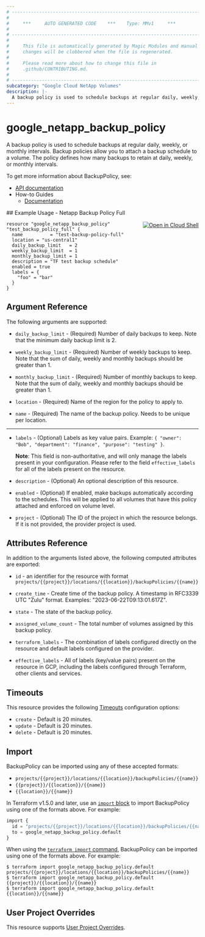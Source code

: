```yaml
---
# ----------------------------------------------------------------------------
#
#     ***     AUTO GENERATED CODE    ***    Type: MMv1     ***
#
# ----------------------------------------------------------------------------
#
#     This file is automatically generated by Magic Modules and manual
#     changes will be clobbered when the file is regenerated.
#
#     Please read more about how to change this file in
#     .github/CONTRIBUTING.md.
#
# ----------------------------------------------------------------------------
subcategory: "Google Cloud NetApp Volumes"
description: |-
  A backup policy is used to schedule backups at regular daily, weekly, or monthly intervals.
---
```


# google_netapp_backup_policy

A backup policy is used to schedule backups at regular daily, weekly, or monthly intervals.
Backup policies allow you to attach a backup schedule to a volume.
The policy defines how many backups to retain at daily, weekly, or monthly intervals.


To get more information about BackupPolicy, see:

* [API documentation](https://cloud.google.com/netapp/volumes/docs/reference/rest/v1/projects.locations.backupPolicies)
* How-to Guides
    * [Documentation](https://cloud.google.com/netapp/volumes/docs/protect-data/about-volume-backups#about_backup_policies)

<div class = "oics-button" style="float: right; margin: 0 0 -15px">
  <a href="https://console.cloud.google.com/cloudshell/open?cloudshell_git_repo=https%3A%2F%2Fgithub.com%2Fterraform-google-modules%2Fdocs-examples.git&cloudshell_image=gcr.io%2Fcloudshell-images%2Fcloudshell%3Alatest&cloudshell_print=.%2Fmotd&cloudshell_tutorial=.%2Ftutorial.md&cloudshell_working_dir=netapp_backup_policy_full&open_in_editor=main.tf" target="_blank">
    <img alt="Open in Cloud Shell" src="//gstatic.com/cloudssh/images/open-btn.svg" style="max-height: 44px; margin: 32px auto; max-width: 100%;">
  </a>
</div>
## Example Usage - Netapp Backup Policy Full


```hcl
resource "google_netapp_backup_policy" "test_backup_policy_full" {
  name          = "test-backup-policy-full"
  location = "us-central1"
  daily_backup_limit   = 2
  weekly_backup_limit  = 1
  monthly_backup_limit = 1
  description = "TF test backup schedule"
  enabled = true
  labels = {
    "foo" = "bar"
  }
}
```

## Argument Reference

The following arguments are supported:


* `daily_backup_limit` -
  (Required)
  Number of daily backups to keep. Note that the minimum daily backup limit is 2.

* `weekly_backup_limit` -
  (Required)
  Number of weekly backups to keep. Note that the sum of daily, weekly and monthly backups should be greater than 1.

* `monthly_backup_limit` -
  (Required)
  Number of monthly backups to keep. Note that the sum of daily, weekly and monthly backups should be greater than 1.

* `location` -
  (Required)
  Name of the region for the policy to apply to.

* `name` -
  (Required)
  The name of the backup policy. Needs to be unique per location.


- - -


* `labels` -
  (Optional)
  Labels as key value pairs. Example: `{ "owner": "Bob", "department": "finance", "purpose": "testing" }`.

  **Note**: This field is non-authoritative, and will only manage the labels present in your configuration.
  Please refer to the field `effective_labels` for all of the labels present on the resource.

* `description` -
  (Optional)
  An optional description of this resource.

* `enabled` -
  (Optional)
  If enabled, make backups automatically according to the schedules.
  This will be applied to all volumes that have this policy attached and enforced on volume level.

* `project` - (Optional) The ID of the project in which the resource belongs.
    If it is not provided, the provider project is used.


## Attributes Reference

In addition to the arguments listed above, the following computed attributes are exported:

* `id` - an identifier for the resource with format `projects/{{project}}/locations/{{location}}/backupPolicies/{{name}}`

* `create_time` -
  Create time of the backup policy. A timestamp in RFC3339 UTC "Zulu" format. Examples: "2023-06-22T09:13:01.617Z".

* `state` -
  The state of the backup policy.

* `assigned_volume_count` -
  The total number of volumes assigned by this backup policy.

* `terraform_labels` -
  The combination of labels configured directly on the resource
   and default labels configured on the provider.

* `effective_labels` -
  All of labels (key/value pairs) present on the resource in GCP, including the labels configured through Terraform, other clients and services.


## Timeouts

This resource provides the following
[Timeouts](https://developer.hashicorp.com/terraform/plugin/sdkv2/resources/retries-and-customizable-timeouts) configuration options:

- `create` - Default is 20 minutes.
- `update` - Default is 20 minutes.
- `delete` - Default is 20 minutes.

## Import


BackupPolicy can be imported using any of these accepted formats:

* `projects/{{project}}/locations/{{location}}/backupPolicies/{{name}}`
* `{{project}}/{{location}}/{{name}}`
* `{{location}}/{{name}}`


In Terraform v1.5.0 and later, use an [`import` block](https://developer.hashicorp.com/terraform/language/import) to import BackupPolicy using one of the formats above. For example:

```tf
import {
  id = "projects/{{project}}/locations/{{location}}/backupPolicies/{{name}}"
  to = google_netapp_backup_policy.default
}
```

When using the [`terraform import` command](https://developer.hashicorp.com/terraform/cli/commands/import), BackupPolicy can be imported using one of the formats above. For example:

```
$ terraform import google_netapp_backup_policy.default projects/{{project}}/locations/{{location}}/backupPolicies/{{name}}
$ terraform import google_netapp_backup_policy.default {{project}}/{{location}}/{{name}}
$ terraform import google_netapp_backup_policy.default {{location}}/{{name}}
```

## User Project Overrides

This resource supports [User Project Overrides](https://registry.terraform.io/providers/hashicorp/google/latest/docs/guides/provider_reference#user_project_override).
